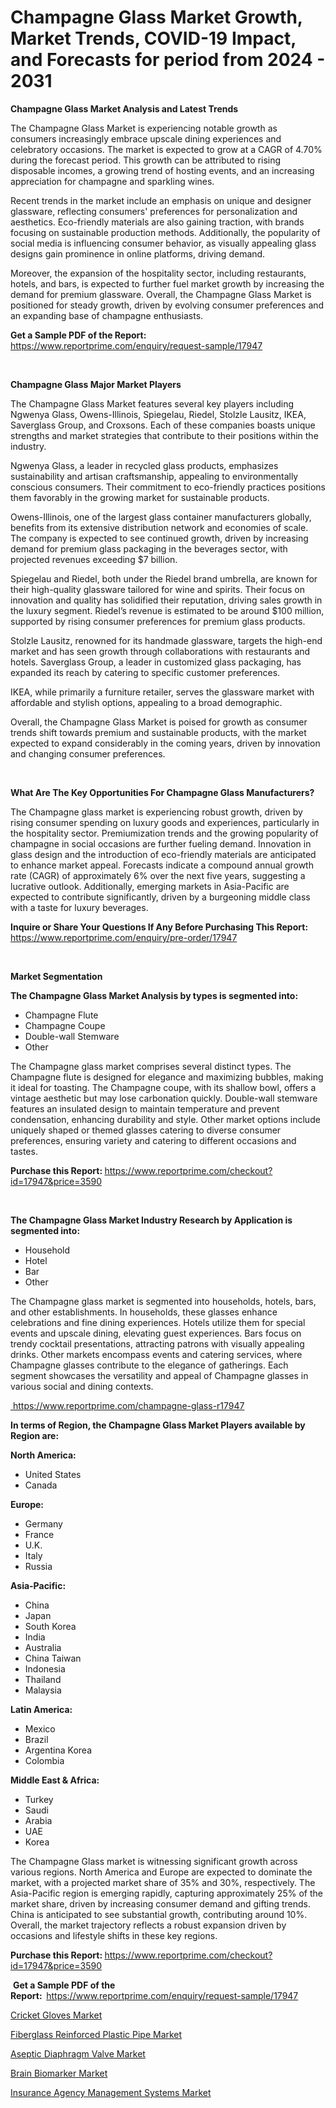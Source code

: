 <p><h1>Champagne Glass Market Growth, Market Trends, COVID-19 Impact, and Forecasts for period from 2024 - 2031</h1></p><p><strong>Champagne Glass Market Analysis and Latest Trends</strong></p>
<p><p>The Champagne Glass Market is experiencing notable growth as consumers increasingly embrace upscale dining experiences and celebratory occasions. The market is expected to grow at a CAGR of 4.70% during the forecast period. This growth can be attributed to rising disposable incomes, a growing trend of hosting events, and an increasing appreciation for champagne and sparkling wines. </p><p>Recent trends in the market include an emphasis on unique and designer glassware, reflecting consumers' preferences for personalization and aesthetics. Eco-friendly materials are also gaining traction, with brands focusing on sustainable production methods. Additionally, the popularity of social media is influencing consumer behavior, as visually appealing glass designs gain prominence in online platforms, driving demand. </p><p>Moreover, the expansion of the hospitality sector, including restaurants, hotels, and bars, is expected to further fuel market growth by increasing the demand for premium glassware. Overall, the Champagne Glass Market is positioned for steady growth, driven by evolving consumer preferences and an expanding base of champagne enthusiasts.</p></p>
<p><strong>Get a Sample PDF of the Report:&nbsp;</strong> <a href="https://www.reportprime.com/enquiry/request-sample/17947?utm_campaign=10&utm_medium=2&utm_source=Github&utm_content=ia&utm_term=20112024&utm_id=champagne-glass">https://www.reportprime.com/enquiry/request-sample/17947</a></p>
<p>&nbsp;</p>
<p><strong>Champagne Glass Major Market Players</strong></p>
<p><p>The Champagne Glass Market features several key players including Ngwenya Glass, Owens-Illinois, Spiegelau, Riedel, Stolzle Lausitz, IKEA, Saverglass Group, and Croxsons. Each of these companies boasts unique strengths and market strategies that contribute to their positions within the industry.</p><p>Ngwenya Glass, a leader in recycled glass products, emphasizes sustainability and artisan craftsmanship, appealing to environmentally conscious consumers. Their commitment to eco-friendly practices positions them favorably in the growing market for sustainable products.</p><p>Owens-Illinois, one of the largest glass container manufacturers globally, benefits from its extensive distribution network and economies of scale. The company is expected to see continued growth, driven by increasing demand for premium glass packaging in the beverages sector, with projected revenues exceeding $7 billion.</p><p>Spiegelau and Riedel, both under the Riedel brand umbrella, are known for their high-quality glassware tailored for wine and spirits. Their focus on innovation and quality has solidified their reputation, driving sales growth in the luxury segment. Riedel’s revenue is estimated to be around $100 million, supported by rising consumer preferences for premium glass products.</p><p>Stolzle Lausitz, renowned for its handmade glassware, targets the high-end market and has seen growth through collaborations with restaurants and hotels. Saverglass Group, a leader in customized glass packaging, has expanded its reach by catering to specific customer preferences.</p><p>IKEA, while primarily a furniture retailer, serves the glassware market with affordable and stylish options, appealing to a broad demographic.</p><p>Overall, the Champagne Glass Market is poised for growth as consumer trends shift towards premium and sustainable products, with the market expected to expand considerably in the coming years, driven by innovation and changing consumer preferences.</p></p>
<p>&nbsp;</p>
<p><strong>What Are The Key Opportunities For Champagne Glass Manufacturers?</strong></p>
<p><p>The Champagne glass market is experiencing robust growth, driven by rising consumer spending on luxury goods and experiences, particularly in the hospitality sector. Premiumization trends and the growing popularity of champagne in social occasions are further fueling demand. Innovation in glass design and the introduction of eco-friendly materials are anticipated to enhance market appeal. Forecasts indicate a compound annual growth rate (CAGR) of approximately 6% over the next five years, suggesting a lucrative outlook. Additionally, emerging markets in Asia-Pacific are expected to contribute significantly, driven by a burgeoning middle class with a taste for luxury beverages.</p></p>
<p><strong>Inquire or Share Your Questions If Any Before Purchasing This Report:</strong> <a href="https://www.reportprime.com/enquiry/pre-order/17947?utm_campaign=10&utm_medium=2&utm_source=Github&utm_content=ia&utm_term=20112024&utm_id=champagne-glass">https://www.reportprime.com/enquiry/pre-order/17947</a></p>
<p>&nbsp;</p>
<p><strong>Market Segmentation</strong></p>
<p><strong>The Champagne Glass Market Analysis by types is segmented into:</strong></p>
<p><ul><li>Champagne Flute</li><li>Champagne Coupe</li><li>Double-wall Stemware</li><li>Other</li></ul></p>
<p><p>The Champagne glass market comprises several distinct types. The Champagne flute is designed for elegance and maximizing bubbles, making it ideal for toasting. The Champagne coupe, with its shallow bowl, offers a vintage aesthetic but may lose carbonation quickly. Double-wall stemware features an insulated design to maintain temperature and prevent condensation, enhancing durability and style. Other market options include uniquely shaped or themed glasses catering to diverse consumer preferences, ensuring variety and catering to different occasions and tastes.</p></p>
<p><strong>Purchase this Report:&nbsp;</strong><a href="https://www.reportprime.com/checkout?id=17947&price=3590&utm_campaign=10&utm_medium=2&utm_source=Github&utm_content=ia&utm_term=20112024&utm_id=champagne-glass">https://www.reportprime.com/checkout?id=17947&price=3590</a></p>
<p>&nbsp;</p>
<p><strong>The Champagne Glass Market Industry Research by Application is segmented into:</strong></p>
<p><ul><li>Household</li><li>Hotel</li><li>Bar</li><li>Other</li></ul></p>
<p><p>The Champagne glass market is segmented into households, hotels, bars, and other establishments. In households, these glasses enhance celebrations and fine dining experiences. Hotels utilize them for special events and upscale dining, elevating guest experiences. Bars focus on trendy cocktail presentations, attracting patrons with visually appealing drinks. Other markets encompass events and catering services, where Champagne glasses contribute to the elegance of gatherings. Each segment showcases the versatility and appeal of Champagne glasses in various social and dining contexts.</p></p>
<p><a href="https://www.reportprime.com/champagne-glass-r17947?utm_campaign=10&utm_medium=2&utm_source=Github&utm_content=ia&utm_term=20112024&utm_id=champagne-glass">&nbsp;https://www.reportprime.com/champagne-glass-r17947</a></p>
<p><strong>In terms of Region, the Champagne Glass Market Players available by Region are:</strong></p>
<p>
    <p> <strong> North America: </strong>
        <ul>
            <li>United States</li>
            <li>Canada</li>
        </ul>
        </p> 
    <p> <strong> Europe: </strong>
        <ul>
            <li>Germany</li>
            <li>France</li>
            <li>U.K.</li>
            <li>Italy</li>
            <li>Russia</li>
        </ul>
        </p> 
    <p> <strong> Asia-Pacific: </strong>
        <ul>
            <li>China</li>
            <li>Japan</li>
            <li>South Korea</li>
            <li>India</li>
            <li>Australia</li>
            <li>China Taiwan</li>
            <li>Indonesia</li>
            <li>Thailand</li>
            <li>Malaysia</li>
        </ul>
        </p> 
    <p> <strong> Latin America: </strong>
        <ul>
            <li>Mexico</li>
            <li>Brazil</li>
            <li>Argentina Korea</li>
            <li>Colombia</li>
        </ul>
        </p> 
    <p> <strong> Middle East & Africa: </strong>
        <ul>
            <li>Turkey</li>
            <li>Saudi</li>
            <li>Arabia</li>
            <li>UAE</li>
            <li>Korea</li>
        </ul>
    </p>
    </p>
<p><p>The Champagne Glass market is witnessing significant growth across various regions. North America and Europe are expected to dominate the market, with a projected market share of 35% and 30%, respectively. The Asia-Pacific region is emerging rapidly, capturing approximately 25% of the market share, driven by increasing consumer demand and gifting trends. China is anticipated to see substantial growth, contributing around 10%. Overall, the market trajectory reflects a robust expansion driven by occasions and lifestyle shifts in these key regions.</p></p>
<p><strong>Purchase this Report: </strong><a href="https://www.reportprime.com/checkout?id=17947&price=3590&utm_campaign=10&utm_medium=2&utm_source=Github&utm_content=ia&utm_term=20112024&utm_id=champagne-glass">https://www.reportprime.com/checkout?id=17947&price=3590</a></p>
<p>&nbsp;<strong>Get a Sample PDF of the Report:&nbsp;&nbsp;</strong><a href="https://www.reportprime.com/enquiry/request-sample/17947?utm_campaign=10&utm_medium=2&utm_source=Github&utm_content=ia&utm_term=20112024&utm_id=champagne-glass">https://www.reportprime.com/enquiry/request-sample/17947</a></p>
<p><strong></strong></p>
<p><p><a href="https://github.com/marloy8/Market-Research-Report-List-6/blob/main/cricket-gloves-market.md?utm_campaign=10&utm_medium=2&utm_source=Github&utm_content=ia&utm_term=20112024&utm_id=champagne-glass">Cricket Gloves Market</a></p><p><a href="https://www.linkedin.com/pulse/fiberglass-reinforced-plastic-pipe-market-report-product-zm4ie?utm_campaign=10&utm_medium=2&utm_source=Github&utm_content=ia&utm_term=20112024&utm_id=champagne-glass">Fiberglass Reinforced Plastic Pipe Market</a></p><p><a href="https://www.linkedin.com/pulse/investing-aseptic-diaphragm-valve-market-trends-leading-rmjkc?utm_campaign=10&utm_medium=2&utm_source=Github&utm_content=ia&utm_term=20112024&utm_id=champagne-glass">Aseptic Diaphragm Valve Market</a></p><p><a href="https://issuu.com/reportprime-2/docs/brain-biomarker-market-size-2030.pp_77dcbb89685275?utm_campaign=10&utm_medium=2&utm_source=Github&utm_content=ia&utm_term=20112024&utm_id=champagne-glass">Brain Biomarker Market</a></p><p><a href="https://issuu.com/reportprime-2/docs/insurance-agency-management-systems_07377418b12e06?utm_campaign=10&utm_medium=2&utm_source=Github&utm_content=ia&utm_term=20112024&utm_id=champagne-glass">Insurance Agency Management Systems Market</a></p></p>